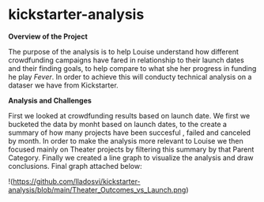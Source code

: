 # kickstarter-analysis
**Overview of the Project**

The purpose of the analysis is to help Louise understand how different crowdfunding campaigns have fared in relationship to their launch dates and their finding goals, to help compare to what she her progress in funding he play *Fever*. In order to achieve this will conducty technical analysis on a dataser we have from Kickstarter.

**Analysis and Challenges**

First we looked at crowdfunding results based on launch date. We first we bucketed the data by monht based on launch dates, to the create a summary of how many projects have been succesful , failed and canceled by month. In order to make the analysis more relevant to Louise we then focused mainly on Theater projects by filtering this summary by that Parent Category. Finally we created a line graph to visualize the analysis and draw conclusions. Final graph attached below:

!(https://github.com/lladosvi/kickstarter-analysis/blob/main/Theater_Outcomes_vs_Launch.png)




